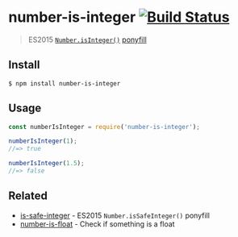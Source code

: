 # number-is-integer [![Build Status](https://travis-ci.com/sindresorhus/number-is-integer.svg?branch=master)](https://travis-ci.com/sindresorhus/number-is-integer)

> ES2015 [`Number.isInteger()`](https://developer.mozilla.org/en-US/docs/Web/JavaScript/Reference/Global_Objects/Number/isInteger) [ponyfill](https://ponyfill.com)

## Install

```
$ npm install number-is-integer
```

## Usage

```js
const numberIsInteger = require('number-is-integer');

numberIsInteger(1);
//=> true

numberIsInteger(1.5);
//=> false
```

## Related

- [is-safe-integer](https://github.com/sindresorhus/is-safe-integer) - ES2015 `Number.isSafeInteger()` ponyfill
- [number-is-float](https://github.com/sindresorhus/number-is-float) - Check if something is a float
